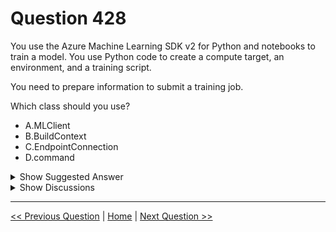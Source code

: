 # Question 428

You use the Azure Machine Learning SDK v2 for Python and notebooks to train a model. You use Python code to create a compute target, an environment, and a training script.

You need to prepare information to submit a training job.

Which class should you use?

- A.MLClient
- B.BuildContext
- C.EndpointConnection
- D.command

<details>
  <summary>Show Suggested Answer</summary>

<strong>D</strong><br>

</details>

<details>
  <summary>Show Discussions</summary>

<blockquote><p><strong>evangelist</strong> <code>(Sun 23 Jun 2024 10:20)</code> - <em>Upvotes: 1</em></p><p>D is correct</p></blockquote>
<blockquote><p><strong>deyoz</strong> <code>(Wed 07 Feb 2024 03:57)</code> - <em>Upvotes: 1</em></p><p>i overlooked word &quot;preparing&quot; and thought to submit.  Anyway after the preparation, to submit the for job run, the required class in ml_client. 
correct answer is command, which is class to prepare or configure a run.</p></blockquote>
<blockquote><p><strong>phdykd</strong> <code>(Thu 27 Jul 2023 18:50)</code> - <em>Upvotes: 2</em></p><p>command.

To run this script, you&#x27;ll use a command that executes main.py Python script located under ./sdk/python/jobs/single-step/lightgbm/iris/src/. The command will be run by submitting it as a job to Azure ML.</p></blockquote>

<blockquote><p><strong>damaldon</strong> <code>(Fri 07 Jul 2023 18:26)</code> - <em>Upvotes: 2</em></p><p>Correct.
#import required libraries
from azure.ai.ml import MLClient, command
from azure.ai.ml.entities import Environment
from azure.identity import DefaultAzureCredential

#connect to the workspace
ml_client = MLClient.from_config(DefaultAzureCredential())

# set up pytorch environment

env = Environment(
image=&quot;mcr.microsoft.com/azureml/openmpi3.1.2-ubuntu18.04&quot;,
conda_file=&quot;pytorch-env.yml&quot;,
name=&quot;pytorch-env&quot;
)

# define the command

command_job = command(
code=&quot;./src&quot;,
command=&quot;train.py&quot;,
environment=env,
compute=&quot;cpu-cluster&quot;,
)

returned_job = ml_client.jobs.create_or_update(command_job)
returned_job</p></blockquote>

</details>

---

[<< Previous Question](question_427.md) | [Home](../index.md) | [Next Question >>](question_429.md)
